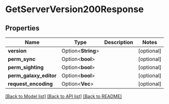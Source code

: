 # GetServerVersion200Response

## Properties

Name | Type | Description | Notes
------------ | ------------- | ------------- | -------------
**version** | Option<**String**> |  | [optional]
**perm_sync** | Option<**bool**> |  | [optional]
**perm_sighting** | Option<**bool**> |  | [optional]
**perm_galaxy_editor** | Option<**bool**> |  | [optional]
**request_encoding** | Option<**Vec<String>**> |  | [optional]

[[Back to Model list]](../README.md#documentation-for-models) [[Back to API list]](../README.md#documentation-for-api-endpoints) [[Back to README]](../README.md)


